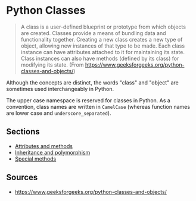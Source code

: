 Python Classes
==============

> A class is a user-defined blueprint or prototype from which objects are created. Classes provide a means of bundling data and functionality together. Creating a new class creates a new type of object, allowing new instances of that type to be made. Each class instance can have attributes attached to it for maintaining its state. Class instances can also have methods (defined by its class) for modifying its state. (From https://www.geeksforgeeks.org/python-classes-and-objects/)

Although the concepts are distinct, the words "class" and "object" are sometimes used interchangeably in Python.

The upper case namespace is reserved for classes in Python. As a convention, class names are written in `CamelCase` (whereas function names are lower case and `underscore_separated`).

Sections
--------

- [Attributes and methods](./python/classes/attributes-methods.md)
- [Inheritance and polymorphism](./python/classes/inheritance-polymorphism.md)
- [Special methods](./python/classes/special-methods.md)

Sources
-------

- https://www.geeksforgeeks.org/python-classes-and-objects/
